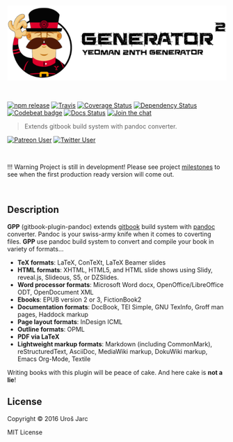![Project logo](media/header.png?raw=true)

<br>

[![npm release][npm]][npm-url]
[![Travis][travis]][travis-url]
[![Coverage Status][coverage]][coverage-url]
[![Dependency Status][dep]][dep-url]
[![Codebeat badge][codestyle]][codestyle-url]
[![Docs Status][docs]][docs-url]
[![Join the chat][chat]][chat-url]

> Extends gitbook build system with pandoc converter.

[![Patreon User][support]][support-url]
[![Twitter User][twitter]][twitter-url]

[npm]: https://img.shields.io/npm/v/gitbook-plugin-pandoc.svg
[npm-url]: https://www.npmjs.com/package/gitbook-plugin-pandoc
[travis]: https://img.shields.io/travis/urosjarc/gitbook-plugin-pandoc.svg
[travis-url]: https://travis-ci.org/urosjarc/gitbook-plugin-pandoc
[coverage]: https://img.shields.io/codacy/coverage/71b26bbc68de46ed9b6ad037d821b635.svg
[coverage-url]: https://www.codacy.com/app/urosjarc/gitbook-plugin-pandoc
[codestyle]: https://img.shields.io/codacy/grade/71b26bbc68de46ed9b6ad037d821b635.svg
[codestyle-url]: https://www.codacy.com/app/urosjarc/gitbook-plugin-pandoc
[dep]: https://www.versioneye.com/user/projects/57ed5868769f21004138875f/badge.svg?style=flat-square
[dep-url]: https://www.versioneye.com/user/projects/57ed5868769f21004138875f
[docs]: http://inch-ci.org/github/urosjarc/gitbook-plugin-pandoc.svg?style=shields
[docs-url]: http://inch-ci.org/github/urosjarc/gitbook-plugin-pandoc
[chat]: https://badges.gitter.im/Join%20Chat.svg
[chat-url]: https://gitter.im/urosjarc/gitbook-plugin-pandoc?utm_source=badge&utm_medium=badge&utm_campaign=pr-badge&utm_content=badge
[support]: https://img.shields.io/badge/patreon-urosjarc-green.svg?style=social
[support-url]: https://patreon.com/urosjarc/
[twitter]: https://img.shields.io/twitter/follow/urosjarc.svg?style=social&label=follow
[twitter-url]: https://twitter.com/intent/follow?screen_name=urosjarc

<br>

!!! Warning
    Project is still in development!
    Please see project [milestones](https://github.com/urosjarc/gitbook-plugin-pandoc/milestones)
    to see when the first production ready version will come out.

<br>

## Description

**GPP** (gitbook-plugin-pandoc) extends [gitbook](https://www.gitbook.com/)
build system with [pandoc](http://pandoc.org/) converter. Pandoc is your
swiss-army knife when it comes to coverting files. **GPP** use pandoc
build system to convert and compile your book in variety of formats...

* **TeX formats**: LaTeX, ConTeXt, LaTeX Beamer slides
* **HTML formats**: XHTML, HTML5, and HTML slide shows using Slidy, reveal.js, Slideous, S5, or DZSlides.
* **Word processor formats**: Microsoft Word docx, OpenOffice/LibreOffice ODT, OpenDocument XML
* **Ebooks**: EPUB version 2 or 3, FictionBook2
* **Documentation formats**: DocBook, TEI Simple, GNU TexInfo, Groff man pages, Haddock markup
* **Page layout formats**: InDesign ICML
* **Outline formats**: OPML
* **PDF via LaTeX**
* **Lightweight markup formats**: Markdown (including CommonMark), reStructuredText, AsciiDoc, MediaWiki markup, DokuWiki markup, Emacs Org-Mode, Textile

Writing books with this plugin will be peace of cake. And here cake is **not a lie**!

## License
Copyright © 2016 Uroš Jarc

MIT License